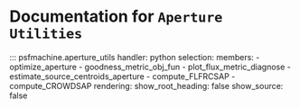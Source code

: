 # Documentation for `Aperture Utilities`

::: psfmachine.aperture_utils
    handler: python
    selection:
      members:
        - optimize_aperture
        - goodness_metric_obj_fun
        - plot_flux_metric_diagnose
        - estimate_source_centroids_aperture
        - compute_FLFRCSAP
        - compute_CROWDSAP
    rendering:
      show_root_heading: false
      show_source: false
